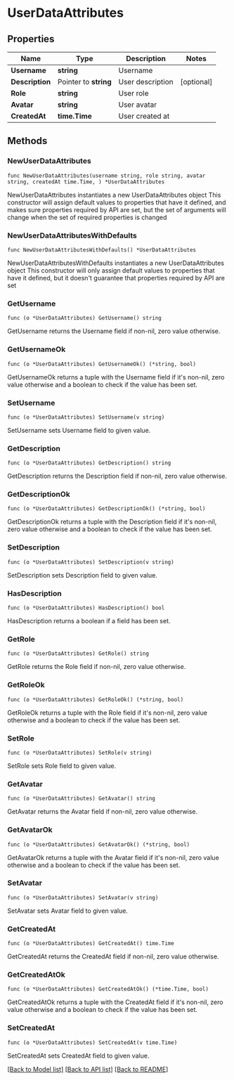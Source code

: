 # UserDataAttributes

## Properties

Name | Type | Description | Notes
------------ | ------------- | ------------- | -------------
**Username** | **string** | Username | 
**Description** | Pointer to **string** | User description | [optional] 
**Role** | **string** | User role | 
**Avatar** | **string** | User avatar | 
**CreatedAt** | **time.Time** | User created at | 

## Methods

### NewUserDataAttributes

`func NewUserDataAttributes(username string, role string, avatar string, createdAt time.Time, ) *UserDataAttributes`

NewUserDataAttributes instantiates a new UserDataAttributes object
This constructor will assign default values to properties that have it defined,
and makes sure properties required by API are set, but the set of arguments
will change when the set of required properties is changed

### NewUserDataAttributesWithDefaults

`func NewUserDataAttributesWithDefaults() *UserDataAttributes`

NewUserDataAttributesWithDefaults instantiates a new UserDataAttributes object
This constructor will only assign default values to properties that have it defined,
but it doesn't guarantee that properties required by API are set

### GetUsername

`func (o *UserDataAttributes) GetUsername() string`

GetUsername returns the Username field if non-nil, zero value otherwise.

### GetUsernameOk

`func (o *UserDataAttributes) GetUsernameOk() (*string, bool)`

GetUsernameOk returns a tuple with the Username field if it's non-nil, zero value otherwise
and a boolean to check if the value has been set.

### SetUsername

`func (o *UserDataAttributes) SetUsername(v string)`

SetUsername sets Username field to given value.


### GetDescription

`func (o *UserDataAttributes) GetDescription() string`

GetDescription returns the Description field if non-nil, zero value otherwise.

### GetDescriptionOk

`func (o *UserDataAttributes) GetDescriptionOk() (*string, bool)`

GetDescriptionOk returns a tuple with the Description field if it's non-nil, zero value otherwise
and a boolean to check if the value has been set.

### SetDescription

`func (o *UserDataAttributes) SetDescription(v string)`

SetDescription sets Description field to given value.

### HasDescription

`func (o *UserDataAttributes) HasDescription() bool`

HasDescription returns a boolean if a field has been set.

### GetRole

`func (o *UserDataAttributes) GetRole() string`

GetRole returns the Role field if non-nil, zero value otherwise.

### GetRoleOk

`func (o *UserDataAttributes) GetRoleOk() (*string, bool)`

GetRoleOk returns a tuple with the Role field if it's non-nil, zero value otherwise
and a boolean to check if the value has been set.

### SetRole

`func (o *UserDataAttributes) SetRole(v string)`

SetRole sets Role field to given value.


### GetAvatar

`func (o *UserDataAttributes) GetAvatar() string`

GetAvatar returns the Avatar field if non-nil, zero value otherwise.

### GetAvatarOk

`func (o *UserDataAttributes) GetAvatarOk() (*string, bool)`

GetAvatarOk returns a tuple with the Avatar field if it's non-nil, zero value otherwise
and a boolean to check if the value has been set.

### SetAvatar

`func (o *UserDataAttributes) SetAvatar(v string)`

SetAvatar sets Avatar field to given value.


### GetCreatedAt

`func (o *UserDataAttributes) GetCreatedAt() time.Time`

GetCreatedAt returns the CreatedAt field if non-nil, zero value otherwise.

### GetCreatedAtOk

`func (o *UserDataAttributes) GetCreatedAtOk() (*time.Time, bool)`

GetCreatedAtOk returns a tuple with the CreatedAt field if it's non-nil, zero value otherwise
and a boolean to check if the value has been set.

### SetCreatedAt

`func (o *UserDataAttributes) SetCreatedAt(v time.Time)`

SetCreatedAt sets CreatedAt field to given value.



[[Back to Model list]](../README.md#documentation-for-models) [[Back to API list]](../README.md#documentation-for-api-endpoints) [[Back to README]](../README.md)


